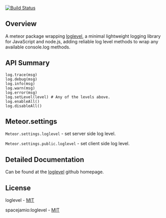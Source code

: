 [![Build Status](https://travis-ci.org/spacejamio/meteor-loglevel.svg?branch=master)](https://travis-ci.org/spacejamio/meteor-loglevel)

## Overview
A meteor package wrapping [loglevel](https://github.com/pimterry/loglevel), a minimal lightweight logging library for JavaScript and node.js, adding reliable log level methods to wrap any available console.log methods.

## API Summary

```
log.trace(msg)
log.debug(msg)
log.info(msg)
log.warn(msg)
log.error(msg)
log.setLevel(level) # Any of the levels above.
log.enableAll()
log.disableAll()
```

## Meteor.settings

`Meteor.settings.loglevel` - set server side log level.

`Meteor.settings.public.loglevel` - set client side log level.

## Detailed Documentation
Can be found at the [loglevel](https://github.com/pimterry/loglevel) github homepage.

## License
loglevel - [MIT](https://github.com/pimterry/loglevel/blob/master/LICENSE-MIT)

spacejamio:loglevel - [MIT](https://github.com/spacejamio/meteor-loglevel/blob/master/LICENSE.txt)
